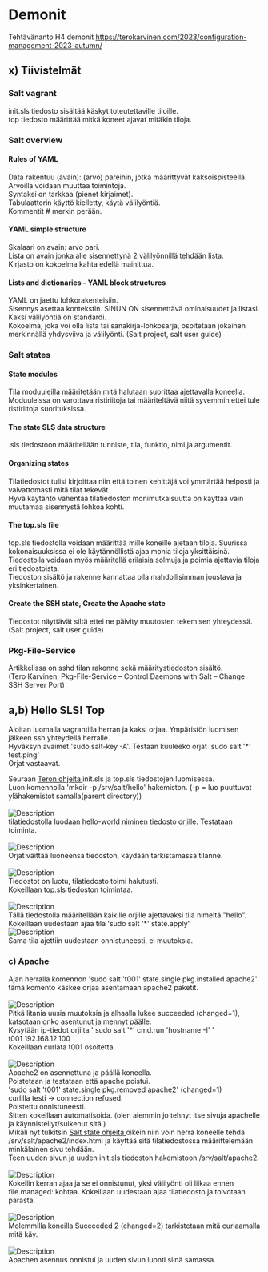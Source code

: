 # Demonit
Tehtävänanto H4 demonit https://terokarvinen.com/2023/configuration-management-2023-autumn/
## x) Tiivistelmät
### Salt vagrant
init.sls tiedosto sisältää käskyt toteutettaville tiloille.<br>
top tiedosto määrittää mitkä koneet ajavat mitäkin tiloja.<br>
### Salt overview
#### Rules of YAML
Data rakentuu (avain): (arvo) pareihin, jotka määrittyvät kaksoispisteellä. <br>
Arvoilla voidaan muuttaa toimintoja. <br>
Syntaksi on tarkkaa (pienet kirjaimet). <br>
Tabulaattorin käyttö kielletty, käytä välilyöntiä. <br>
Kommentit # merkin perään. <br>
#### YAML simple structure
Skalaari on avain: arvo pari.<br>
Lista on avain jonka alle sisennettynä 2 välilyönnillä tehdään lista. <br>
Kirjasto on kokoelma kahta edellä mainittua. <br>
#### Lists and dictionaries - YAML block structures
YAML on jaettu lohkorakenteisiin.<br>
Sisennys asettaa kontekstin. SINUN ON sisennettävä ominaisuudet ja listasi. Kaksi välilyöntiä on standardi.<br>
Kokoelma, joka voi olla lista tai sanakirja-lohkosarja, osoitetaan jokainen merkinnällä yhdysviiva ja välilyönti.
(Salt project, salt user guide)
### Salt states
#### State modules
Tila moduuleilla määritetään mitä halutaan suorittaa ajettavalla koneella.<br>
Moduuleissa on varottava ristiriitoja tai määriteltävä niitä syvemmin ettei tule ristiriitoja suorituksissa. <br>
#### The state SLS data structure
.sls tiedostoon määritellään tunniste, tila, funktio, nimi ja argumentit.<br>
#### Organizing states
Tilatiedostot tulisi kirjoittaa niin että toinen kehittäjä voi ymmärtää helposti ja vaivattomasti mitä tilat tekevät. <br>
Hyvä käytäntö vähentää tilatiedoston monimutkaisuutta on käyttää vain muutamaa sisennystä lohkoa kohti. <br>
#### The top.sls file
top.sls tiedostolla voidaan määrittää mille koneille ajetaan tiloja. Suurissa kokonaisuuksissa ei ole käytännöllistä ajaa monia tiloja yksittäisinä. <br>
Tiedostolla voidaan myös määritellä erilaisia solmuja ja poimia ajettavia tiloja eri tiedostoista. <br>
Tiedoston sisältö ja rakenne kannattaa olla mahdollisimman joustava ja yksinkertainen. <br>
#### Create the SSH state, Create the Apache state
Tiedostot näyttävät siltä ettei ne päivity muutosten tekemisen yhteydessä. <br>
(Salt project, salt user guide)
### Pkg-File-Service
Artikkelissa on sshd tilan rakenne sekä määritystiedoston sisältö. <br>
(Tero Karvinen, Pkg-File-Service – Control Daemons with Salt – Change SSH Server Port) <br>
## a,b) Hello SLS! Top
Aloitan luomalla vagrantilla herran ja kaksi orjaa. Ympäristön luomisen jälkeen ssh yhteydellä herralle.<br>
Hyväksyn avaimet 'sudo salt-key -A'. Testaan kuuleeko orjat 'sudo salt '*' test.ping' <br>
Orjat vastaavat.
<br>

Seuraan <a href="https://terokarvinen.com/2023/salt-vagrant/#infra-as-code---your-wishes-as-a-text-file"> Teron ohjeita </a> init.sls ja top.sls tiedostojen luomisessa. <br>
Luon komennolla 'mkdir -p /srv/salt/hello' hakemiston. (-p = luo puuttuvat ylähakemistot samalla(parent directory)) <br>
<br>
![Description](init.png)
<br>
tilatiedostolla luodaan hello-world niminen tiedosto orjille. Testataan toiminta. <br>
<br>
![Description](hello.png)
<br>
Orjat väittää luoneensa tiedoston, käydään tarkistamassa tilanne. <br>
<br>
![Description](tmp.png)
<br>
Tiedostot on luotu, tilatiedosto toimi halutusti. <br>
Kokeillaan top.sls tiedoston toimintaa. <br>
<br>
![Description](top.png)
<br>
Tällä tiedostolla määritellään kaikille orjille ajettavaksi tila nimeltä "hello". <br>
Kokeillaan uudestaan ajaa tila 'sudo salt '*' state.apply'
<br>
![Description](top2.png)
<br>
Sama tila ajettiin uudestaan onnistuneesti, ei muutoksia. <br>
### c) Apache
Ajan herralla komennon 'sudo salt 't001' state.single pkg.installed apache2' tämä komento käskee orjaa asentamaan apache2 paketit. <br>
<br>
![Description](apache2.png)
<br>
Pitkä litania uusia muutoksia ja alhaalla lukee succeeded (changed=1), katsotaan onko asentunut ja mennyt päälle. <br>
Kysytään ip-tiedot orjilta ' sudo salt '*' cmd.run 'hostname -I' ' <br>
t001 192.168.12.100 <br>
Kokeillaan curlata t001 osoitetta.<br>
<br>
![Description](grep.png)
<br>
Apache2 on asennettuna ja päällä koneella. <br>
Poistetaan ja testataan että apache poistui. <br>
'sudo salt 't001' state.single pkg.removed apache2' (changed=1) <br>
curlilla testi -> connection refused. <br>
Poistettu onnistuneesti. <br>
Sitten kokeillaan automatisoida. (olen aiemmin jo tehnyt itse sivuja apachelle ja käynnistellyt/sulkenut sitä.) <br>
Mikäli nyt tulkitsin <a href="https://docs.saltproject.io/salt/user-guide/en/latest/topics/states.html#create-the-apache-state">Salt state ohjeita </a> oikein niin voin herra koneelle tehdä /srv/salt/apache2/index.html ja käyttää sitä tilatiedostossa määrittelemään minkälainen sivu tehdään. <br>
Teen uuden sivun ja uuden init.sls tiedoston hakemistoon /srv/salt/apache2. <br>
<br>
![Description](cat.png)
<br>
Kokeilin kerran ajaa ja se ei onnistunut, yksi välilyönti oli liikaa ennen file.managed: kohtaa.
Kokeillaan uudestaan ajaa tilatiedosto ja toivotaan parasta. <br>
<br>
![Description](apply.png)
<br>
Molemmilla koneilla Succeeded 2 (changed=2) tarkistetaan mitä curlaamalla mitä käy. <br>
<br>
![Description](curl2.png)
<br>
Apachen asennus onnistui ja uuden sivun luonti siinä samassa. <br>
